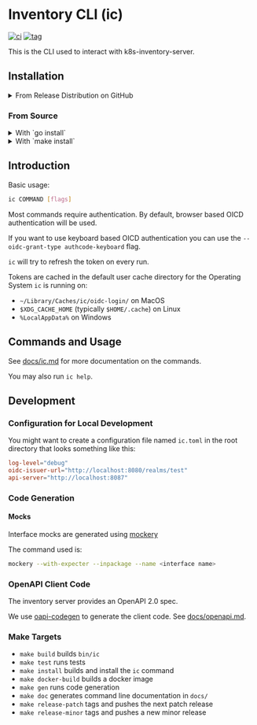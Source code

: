 # Inventory CLI (ic)

[![ci](https://github.com/neticdk-k8s/ic/actions/workflows/main.yml/badge.svg)](https://github.com/neticdk-k8s/ic/actions/workflows/main.yml)
[![tag](https://img.shields.io/github/tag/neticdk-k8s/ic.svg)](https://github.com/neticdk-k8s/ic/tags/)

This is the CLI used to interact with k8s-inventory-server.

## Installation

<details>
<summary>From Release Distribution on GitHub</summary>

### From Release Distribution on GitHub

This only works on MacOS and Linux:

```bash
tag=$(curl -H "Accept: application/vnd.github.v3+json" https://api.github.com/repos/neticdk-k8s/ic/releases/latest|jq -r .tag_name)
curl -L https://github.com/neticdk-k8s/ic/releases/download/${tag}/ic-${tag}-$(uname -s|tr A-Z a-z)-$(uname -m).tar.gz | tar xzf - /usr/local/bin/ic
```

For windows, got to the [release
page](https://github.com/neticdk-k8s/ic/releases/latest) and download the zip
archive.

</details>

### From Source

<details>
<summary> With `go install`</summary>

#### With `go install`

Run:

```bash
go install github.com/neticdk-k8s/ic
```

The executable will be in `$GOPATH/bin` Add it to your `PATH` if you haven't
already.

</details>

<details>
<summary> With `make install`</summary>

#### With `make install`

Checkout this repository and run:

```bash
make install
```

You will need:

- go
- golangci-lint

The executable will be in `$GOPATH/bin` Add it to your `PATH` if you haven't
already.

</details>

## Introduction

Basic usage:

```bash
ic COMMAND [flags]
```

Most commands require authentication. By default, browser based OICD
authentication will be used.

If you want to use keyboard based OICD authentication you can use the
`--oidc-grant-type authcode-keyboard` flag.

`ic` will try to refresh the token on every run.

Tokens are cached in the default user cache directory for the Operating System
`ic` is running on:

- `~/Library/Caches/ic/oidc-login/` on MacOS
- `$XDG_CACHE_HOME` (typically `$HOME/.cache`) on Linux
- `%LocalAppData%` on Windows

## Commands and Usage

See [docs/ic.md](docs/ic.md) for more documentation on the commands.

You may also run `ic help`.

## Development

### Configuration for Local Development

You might want to create a configuration file named `ic.toml` in the root
directory that looks something like this:

```toml
log-level="debug"
oidc-issuer-url="http://localhost:8080/realms/test"
api-server="http://localhost:8087"
```

### Code Generation

#### Mocks

Interface mocks are generated using [mockery](https://github.com/vektra/mockery)

The command used is:

```bash
mockery --with-expecter --inpackage --name <interface name>
```

### OpenAPI Client Code

The inventory server provides an OpenAPI 2.0 spec.

We use [oapi-codegen](https://github.com/deepmap/oapi-codegen) to generate the
client code. See [docs/openapi.md](docs/openapi.md).

### Make Targets

- `make build` builds `bin/ic`
- `make test` runs tests
- `make install` builds and install the `ic` command
- `make docker-build` builds a docker image
- `make gen` runs code generation
- `make doc` generates command line documentation in `docs/`
- `make release-patch` tags and pushes the next patch release
- `make release-minor` tags and pushes a new minor release
